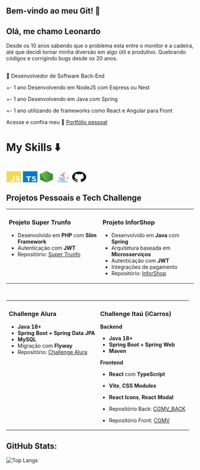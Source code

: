 ##  Bem-vindo ao meu Git! 👋

## Olá, me chamo Leonardo
Desde os 10 anos sabendo que o problema esta entre o monitor e a cadeira, até que decidi tornar minha diversão em algo útil e produtivo. Quebrando códigos e corrigindo bugs desde os 20 anos.


##

💼
Desenvolvedor de Software Back-End
<p>+- 1 ano Desenvolvendo em NodeJS com Express ou Nest</p>
<p>+- 1 ano Desenvolvendo em Java com Spring </p>
<p>+- 1 ano utilizando de frameworks como React e Angular para Front</p>

Acesse e confira meu 📄 [Portfólio pessoal](https://leogbarros.github.io/portfolio/)
 # My Skills ⬇️    

<div style="display: inline_block"><br>
 
  <img align="center" alt="javascript" height="30" width="40" src="https://raw.githubusercontent.com/devicons/devicon/master/icons/javascript/javascript-plain.svg">
  <img align="center" alt="typescript" height="30" width="40" src="https://raw.githubusercontent.com/devicons/devicon/master/icons/typescript/typescript-plain.svg">
  <img align="center" alt="nodejs" height="30" width="40" src="https://raw.githubusercontent.com/devicons/devicon/master/icons/nodejs/nodejs-original.svg">
  <img align="center" alt="java" height="30" width="40" src="https://raw.githubusercontent.com/devicons/devicon/master/icons/java/java-original.svg">
  <img align="center" alt="github" height="30" width="40" src="https://raw.githubusercontent.com/devicons/devicon/master/icons/github/github-original.svg">  
</div>

##
## Projetos Pessoais e Tech Challenge

<table>
  <tr>
    <td valign="top" width="50%">

### Projeto Super Trunfo

- Desenvolvido em **PHP** com **Slim Framework**  
- Autenticação com **JWT**  
- Repositório: [Super Trunfo](https://github.com/LeoGBarros/SuperTrunfo)  
<br><br>

</td>
    <td valign="top" width="50%">

### Projeto InforShop

- Desenvolvido em **Java** com **Spring**  
- Arquitetura baseada em **Microsserviços**  
- Autenticação com **JWT**  
- Integrações de pagamento  
- Repositório: [InforShop](https://github.com/LeoGBarros/inforShop)

</td>
  </tr>
</table>

<br>

<table>
  <tr>
    <td valign="top" width="50%">

### Challenge Alura

- **Java 18+**  
- **Spring Boot + Spring Data JPA**  
- **MySQL**  
- Migração com **Flyway**  
- Repositório: [Challenge Alura](https://github.com/LeoGBarros/challenge_alura)  
<br><br><br>

</td>
    <td valign="top" width="50%">

### Challenge Itaú (iCarros)

**Backend**  
- **Java 18+**  
- **Spring Boot + Spring Web**  
- **Maven**

**Frontend**  
- **React** com **TypeScript**  
- **Vite**, **CSS Modules**  
- **React Icons**, **React Modal**

- Repositório Back: [CGMV_BACK](https://github.com/LeoGBarros/CGMV_BACK)  
- Repositório Front: [CGMV](https://github.com/LeoGBarros/CGMV)

</td>
  </tr>
</table>





##


## GitHub Stats:

  


![Top Langs](https://github-readme-stats.vercel.app/api/top-langs/?username=LeoGBarros&layout=compact&theme=dark)
